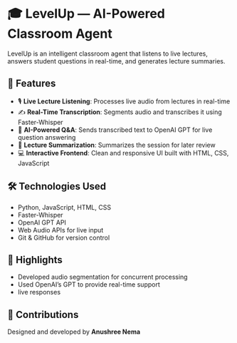 # 🎓 LevelUp — AI-Powered Classroom Agent

LevelUp is an intelligent classroom agent that listens to live lectures, answers student questions in real-time, and generates lecture summaries. 

## 🚀 Features

- 🎙️ **Live Lecture Listening**: Processes live audio from lectures in real-time
- ✍️ **Real-Time Transcription**: Segments audio and transcribes it using Faster-Whisper
- 🤖 **AI-Powered Q&A**: Sends transcribed text to OpenAI GPT for live question answering
- 🧠 **Lecture Summarization**: Summarizes the session for later review
- 💻 **Interactive Frontend**: Clean and responsive UI built with HTML, CSS, JavaScript

## 🛠️ Technologies Used

- Python, JavaScript, HTML, CSS
- Faster-Whisper
- OpenAI GPT API
- Web Audio APIs for live input
- Git & GitHub for version control

## 📍 Highlights

- Developed audio segmentation for concurrent processing
- Used OpenAI’s GPT to provide real-time support
- live responses

## 🤝 Contributions

Designed and developed by **Anushree Nema**

